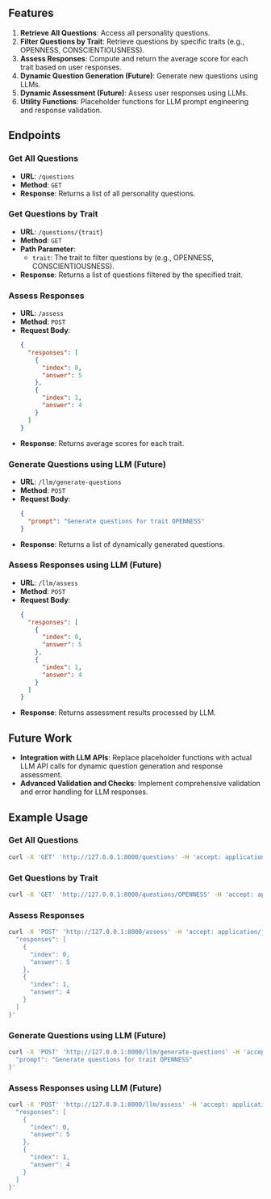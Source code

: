 ## Features

1. **Retrieve All Questions**: Access all personality questions.
2. **Filter Questions by Trait**: Retrieve questions by specific traits (e.g., OPENNESS, CONSCIENTIOUSNESS).
3. **Assess Responses**: Compute and return the average score for each trait based on user responses.
4. **Dynamic Question Generation (Future)**: Generate new questions using LLMs.
5. **Dynamic Assessment (Future)**: Assess user responses using LLMs.
6. **Utility Functions**: Placeholder functions for LLM prompt engineering and response validation.

## Endpoints

### Get All Questions

- **URL**: `/questions`
- **Method**: `GET`
- **Response**: Returns a list of all personality questions.

### Get Questions by Trait

- **URL**: `/questions/{trait}`
- **Method**: `GET`
- **Path Parameter**: 
  - `trait`: The trait to filter questions by (e.g., OPENNESS, CONSCIENTIOUSNESS).
- **Response**: Returns a list of questions filtered by the specified trait.

### Assess Responses

- **URL**: `/assess`
- **Method**: `POST`
- **Request Body**: 
  ```json
  {
    "responses": [
      {
        "index": 0,
        "answer": 5
      },
      {
        "index": 1,
        "answer": 4
      }
    ]
  }
  ```
- **Response**: Returns average scores for each trait.

### Generate Questions using LLM (Future)

- **URL**: `/llm/generate-questions`
- **Method**: `POST`
- **Request Body**:
  ```json
  {
    "prompt": "Generate questions for trait OPENNESS"
  }
  ```
- **Response**: Returns a list of dynamically generated questions.

### Assess Responses using LLM (Future)

- **URL**: `/llm/assess`
- **Method**: `POST`
- **Request Body**: 
  ```json
  {
    "responses": [
      {
        "index": 0,
        "answer": 5
      },
      {
        "index": 1,
        "answer": 4
      }
    ]
  }
  ```
- **Response**: Returns assessment results processed by LLM.

## Future Work

- **Integration with LLM APIs**: Replace placeholder functions with actual LLM API calls for dynamic question generation and response assessment.
- **Advanced Validation and Checks**: Implement comprehensive validation and error handling for LLM responses.

## Example Usage

### Get All Questions
```bash
curl -X 'GET' 'http://127.0.0.1:8000/questions' -H 'accept: application/json'
```

### Get Questions by Trait
```bash
curl -X 'GET' 'http://127.0.0.1:8000/questions/OPENNESS' -H 'accept: application/json'
```

### Assess Responses
```bash
curl -X 'POST' 'http://127.0.0.1:8000/assess' -H 'accept: application/json' -H 'Content-Type: application/json' -d '{
  "responses": [
    {
      "index": 0,
      "answer": 5
    },
    {
      "index": 1,
      "answer": 4
    }
  ]
}'
```

### Generate Questions using LLM (Future)
```bash
curl -X 'POST' 'http://127.0.0.1:8000/llm/generate-questions' -H 'accept: application/json' -H 'Content-Type: application/json' -d '{
  "prompt": "Generate questions for trait OPENNESS"
}'
```

### Assess Responses using LLM (Future)
```bash
curl -X 'POST' 'http://127.0.0.1:8000/llm/assess' -H 'accept: application/json' -H 'Content-Type: application/json' -d '{
  "responses": [
    {
      "index": 0,
      "answer": 5
    },
    {
      "index": 1,
      "answer": 4
    }
  ]
}'
```

